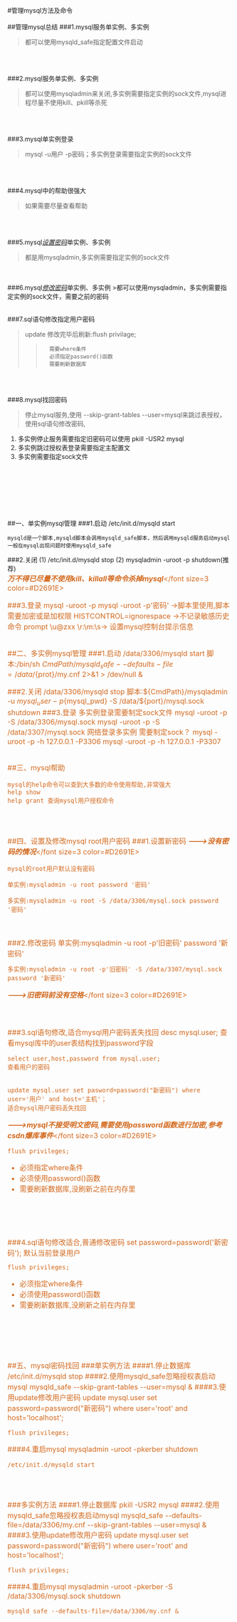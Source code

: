 #管理mysql方法及命令
<br>
</br>
##管理mysql总结
###1.mysql服务单实例、多实例
>都可以使用mysqld_safe指定配置文件启动

<br>
</br>

###2.mysql服务单实例、多实例
>都可以使用mysqladmin来关闭,多实例需要指定实例的sock文件,mysql进程尽量不使用kill、pkill等杀死

<br>
</br>

###3.mysql单实例登录
>mysql -u用户 -p密码；多实例登录需要指定实例的sock文件

<br>
</br>

###4.mysql中的帮助很强大
>如果需要尽量查看帮助

<br>
</br>

###5.mysql<u><i>设置密码</u></i>单实例、多实例
>都是用mysqladmin,多实例需要指定实例的sock文件

<br>
</br>
###6.mysql<u><i>修改密码</u></i>单实例、多实例
>都可以使用mysqladmin，多实例需要指定实例的sock文件，需要之前的密码

<br>
</br>

###7.sql语句修改指定用户密码
>update 修改完毕后刷新:flush privilage;
>	>		需要where条件
>	>		必须指定password()函数
>	>		需要刷新数据库

<br>
</br>

###8.mysql找回密码
>停止mysql服务,使用 --skip-grant-tables --user=mysql来跳过表授权，使用sql语句修改密码,

1. 多实例停止服务需要指定旧密码可以使用 pkill -USR2 mysql
2. 多实例跳过授权表登录需要指定主配置文
3. 多实例需要指定sock文件

		
		
		
		
		
		

<br>
</br>
<br>
</br>
<br>
</br>

##一、单实例mysql管理
###1.启动
	/etc/init.d/mysqld start

	mysqld是一个脚本,mysqld脚本会调用mysqld_safe脚本，然后调用mysqld服务启动mysql
	一般在mysql出现问题时使用mysqld_safe

###2.关闭
	(1) /etc/init.d/mysqld stop
	(2) mysqladmin -uroot -p shutdown(推荐)	
<font size=3 color=#D2691E>***万不得已尽量不使用kill、killall等命令杀掉mysql***</font size=3 color=#D2691E>

###3.登录
	mysql -uroot -p
	mysql -uroot -p'密码' ->脚本里使用,脚本需要加密或是加权限
	HISTCONTROL=ignorespace ->不记录敏感历史命令
	prompt \u@zxx \r:\m:\s->  设置mysql控制台提示信息
<br>
</br>

##二、多实例mysql管理
###1.启动
	/data/3306/mysqld start
	脚本:/bin/sh ${CmdPath}/mysqld_safe --defaults-file=/data/${prot}/my.cnf 2>&1 > /dev/null &

###2.关闭
	/data/3306/mysqld stop
	脚本:${CmdPath}/mysqladmin -u ${mysql_user} -p${mysql_pwd} -S /data/${port}/mysql.sock shutdown
###3.登录
	多实例登录需要制定sock文件
	mysql -uroot -p -S /data/3306/mysql.sock
	mysql -uroot -p -S /data/3307/mysql.sock
	网络登录多实例 需要制定sock？
	mysql -uroot -p -h 127.0.0.1 -P3306
	mysql -uroot -p -h 127.0.0.1 -P3307
<br>
</br>

##三、mysql帮助
 
	mysql的help命令可以查到大多数的命令使用帮助,非常强大
	help show
	help grant 查询mysql用户授权命令
	
<br>
</br>

##四、设置及修改mysql root用户密码
###1.设置新密码 
<font size=3 color=#D2691E>***--->没有密码的情况***</font size=3 color=#D2691E>

	mysql的root用户默认没有密码

	单实例:mysqladmin -u root password '密码'

	多实例:mysqladmin -u root -S /data/3306/mysql.sock password '密码'	
<br>
</br>
###2.修改密码
	单实例:mysqladmin -u root -p'旧密码' password '新密码'

	多实例:mysqladmin -u root -p'旧密码' -S /data/3307/mysql.sock password '新密码' 
<font size=3 color=#D2691E>***--->旧密码前没有空格***</font size=3 color=#D2691E>
<br>
</br>
<br>
</br>
###3.sql语句修改,适合mysql用户密码丢失找回
	desc mysql.user; 
	查看mysql库中的user表结构找到password字段
	
	
	select user,host,password from mysql.user; 
	查看用户的密码


	update mysql.user set pasword=password("新密码") where user='用户' and host='主机'；
	适合mysql用户密码丢失找回
<font size=3 color=#D2691E>***--->mysql不接受明文密码,需要使用password函数进行加密,参考csdn爆库事件***</font size=3 color=#D2691E>
	
	flush privileges;

* 必须指定where条件
* 必须使用password()函数
* 需要刷新数据库,没刷新之前在内存里

<br>
</br>
<br>
</br>
###4.sql语句修改适合,普通修改密码
	set password=password('新密码');
	默认当前登录用户
	
	flush privileges;
* 必须指定where条件
* 必须使用password()函数
* 需要刷新数据库,没刷新之前在内存里


<br>
</br>
<br>
</br>

##五、mysql密码找回
###单实例方法
####1.停止数据库
	/etc/init.d/mysqld stop
####2.使用mysqld_safe忽略授权表启动mysql
	mysqld_safe --skip-grant-tables --user=mysql &
####3.使用update修改用户密码
	update mysql.user set password=password("新密码") where user='root' and host='localhost';
	
	flush privileges;
####4.重启mysql
	mysqladmin -uroot -pkerber shutdown
	
	/etc/init.d/mysqld start
<br>
</br>

###多实例方法
####1.停止数据库
	pkill -USR2 mysql
####2.使用mysqld_safe忽略授权表启动mysql
    mysqld_safe --defaults-file=/data/3306/my.cnf --skip-grant-tables --user=mysql &
####3.使用update修改用户密码
    update mysql.user set password=password("新密码") where user='root' and host='localhost';
    
    flush privileges;
####4.重启mysql
    mysqladmin -uroot -pkerber -S /data/3306/mysql.sock shutdown
    
	mysqld_safe --defaults-file=/data/3306/my.cnf &





